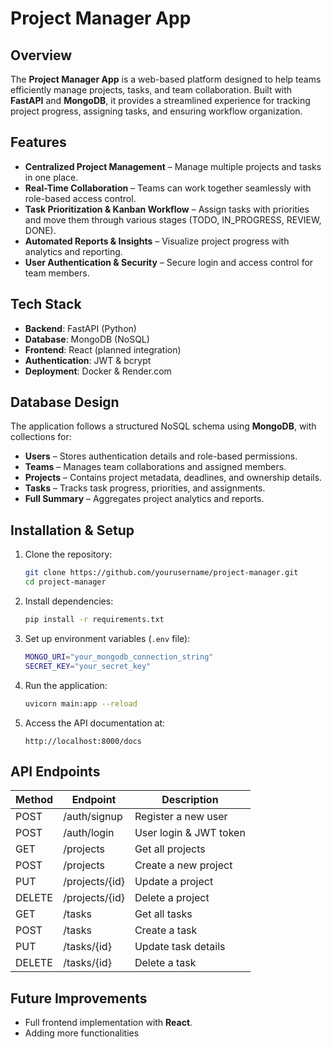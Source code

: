 # Project Manager App

## Overview
The **Project Manager App** is a web-based platform designed to help teams efficiently manage projects, tasks, and team collaboration. Built with **FastAPI** and **MongoDB**, it provides a streamlined experience for tracking project progress, assigning tasks, and ensuring workflow organization.

## Features
- **Centralized Project Management** – Manage multiple projects and tasks in one place.
- **Real-Time Collaboration** – Teams can work together seamlessly with role-based access control.
- **Task Prioritization & Kanban Workflow** – Assign tasks with priorities and move them through various stages (TODO, IN_PROGRESS, REVIEW, DONE).
- **Automated Reports & Insights** – Visualize project progress with analytics and reporting.
- **User Authentication & Security** – Secure login and access control for team members.

## Tech Stack
- **Backend**: FastAPI (Python)
- **Database**: MongoDB (NoSQL)
- **Frontend**: React (planned integration)
- **Authentication**: JWT & bcrypt
- **Deployment**: Docker & Render.com

## Database Design
The application follows a structured NoSQL schema using **MongoDB**, with collections for:
- **Users** – Stores authentication details and role-based permissions.
- **Teams** – Manages team collaborations and assigned members.
- **Projects** – Contains project metadata, deadlines, and ownership details.
- **Tasks** – Tracks task progress, priorities, and assignments.
- **Full Summary** – Aggregates project analytics and reports.

## Installation & Setup
1. Clone the repository:
   ```sh
   git clone https://github.com/yourusername/project-manager.git
   cd project-manager
   ```
2. Install dependencies:
   ```sh
   pip install -r requirements.txt
   ```
3. Set up environment variables (`.env` file):
   ```sh
   MONGO_URI="your_mongodb_connection_string"
   SECRET_KEY="your_secret_key"
   ```
4. Run the application:
   ```sh
   uvicorn main:app --reload
   ```
5. Access the API documentation at:
   ```
   http://localhost:8000/docs
   ```

## API Endpoints
| Method | Endpoint           | Description               |
|--------|-------------------|---------------------------|
| POST   | /auth/signup      | Register a new user       |
| POST   | /auth/login       | User login & JWT token    |
| GET    | /projects         | Get all projects          |
| POST   | /projects         | Create a new project      |
| PUT    | /projects/{id}    | Update a project          |
| DELETE | /projects/{id}    | Delete a project          |
| GET    | /tasks            | Get all tasks             |
| POST   | /tasks            | Create a task             |
| PUT    | /tasks/{id}       | Update task details       |
| DELETE | /tasks/{id}       | Delete a task             |

## Future Improvements
- Full frontend implementation with **React**.
- Adding more functionalities
